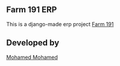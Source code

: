 ## Farm 191 ERP

This is a django-made erp project [Farm 191](https:farm191.herokuapp.com)

## Developed by 

[ Mohamed Mohamed ](https;//aenhstyn.netlify.app)